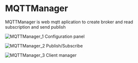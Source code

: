 # MQTTManager
 MQTTManager is web mqtt aplication to create broker and read subscription and send publish

![MQTTManager_1](https://github.com/pablito97/MQTTManager/assets/33673915/bf12ad5d-4eb8-412d-9c35-92ab9b1111b8)
Configuration panel

![MQTTManager_2](https://github.com/pablito97/MQTTManager/assets/33673915/60dadac9-a968-4d7e-ba54-a7d9fb6e105d)
Publish/Subscribe

![MQTTManager_3](https://github.com/pablito97/MQTTManager/assets/33673915/de4485be-d6c4-4797-96d6-d4111e0e4899)
Client manager
